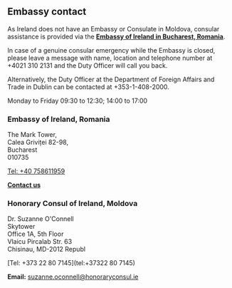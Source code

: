 ## Embassy contact

As Ireland does not have an Embassy or Consulate in Moldova, consular assistance is provided via the [**Embassy of Ireland in Bucharest, Romania**](https://www.ireland.ie/en/romania/bucharest/).

In case of a genuine consular emergency while the Embassy is closed, please leave a message with name, location and telephone number at +4021 310 2131 and the Duty Officer will call you back.

Alternatively, the Duty Officer at the Department of Foreign Affairs and Trade in Dublin can be contacted at +353-1-408-2000.

Monday to Friday 09:30 to 12:30; 14:00 to 17:00

### Embassy of Ireland, Romania

The Mark Tower,   
Calea Griviței 82-98,   
Bucharest   
010735

[Tel: +40 758611959](tel:+40758611959)

[**Contact us**](/en/romania/bucharest/contact/)

### Honorary Consul of Ireland, Moldova

Dr. Suzanne O'Connell   
Skytower   
Office 1A, 5th Floor   
Vlaicu Pircalab Str. 63   
Chisinau, MD-2012 Republ

[Tel: +373 22 80 7145](tel:+37322 80 7145)

**Email:** [suzanne.oconnell@honoraryconsul.ie](mailto:suzanne.oconnell@honoraryconsul.ie)